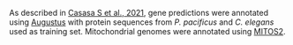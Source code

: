 As described in [Casasa S et al., 2021](https://pubmed.ncbi.nlm.nih.gov/32931588/), gene predictions were annotated using [Augustus](https://bioinf.uni-greifswald.de/augustus/) with protein sequences from _P. pacificus_ and _C. elegans_ used as training set. Mitochondrial genomes were annotated using [MITOS2](http://mitos.bioinf.uni-leipzig.de/).
